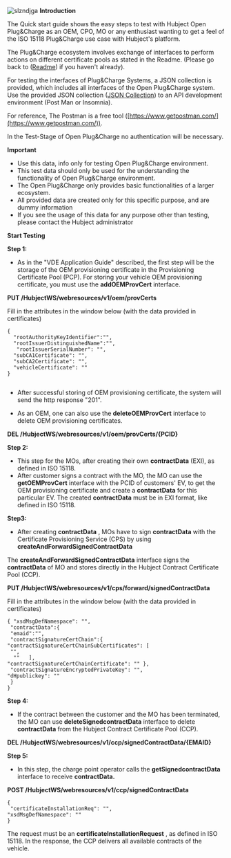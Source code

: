 ![slzndjga](https://user-images.githubusercontent.com/44570304/48204391-02558e00-e36a-11e8-9928-146cc7f08f21.jpeg)
**Introduction**

The Quick start guide shows the easy steps to test with Hubject Open Plug&Charge as an OEM, CPO, MO or any enthusiast wanting to get a feel of the ISO 15118 Plug&Charge use case with Hubject's platform.

The Plug&Charge ecosystem involves exchange of interfaces to perform actions on different certificate pools as stated in the Readme. (Please go back to  ([Readme](https://github.com/hubject/openPlugnCharge)) if you haven't already).

For testing the interfaces of Plug&Charge Systems, a JSON collection is provided, which includes all interfaces of the Open Plug&Charge system. Use the provided JSON collection ([JSON Collection](https://github.com/hubject/openPlugnCharge/blob/master/Open%20Test%20Environment/Open%20Plug%26Charge.json))  to an API development environment (Post Man or Insomnia).


For reference, The Postman is a free tool ([https://www.getpostman.com/](https://www.getpostman.com/)).

In the Test-Stage of Open Plug&Charge no authentication will be necessary.

**Important**

- Use this data, info only for testing Open Plug&Charge environment.
- This test data should only be used for the understanding the functionality of Open Plug&Charge environment.
- The Open Plug&Charge only provides basic functionalities of a larger ecosystem.
- All provided data are created only for this specific purpose, and are dummy information
- If you see the usage of this data for any purpose other than testing, please contact the Hubject administrator

**Start Testing**

**Step 1:**

- As in the &quot;VDE Application Guide&quot; described, the first step will be the storage of the OEM provisioning certificate in the Provisioning Certificate Pool (PCP). For storing your vehicle OEM provisioning certificate, you must use the **addOEMProvCert** interface.

**PUT /HubjectWS/webresources/v1/oem/provCerts**

Fill in the attributes in the window below (with the data provided in certificates)

```
{
  "rootAuthorityKeyIdentifier":"",
  "rootIssuerDistinguishedName":"",
   "rootIssuerSerialNumber": "",
  "subCA1Certificate": "",
  "subCA2Certificate": "",
  "vehicleCertificate": ""
}


```

- After successful storing of OEM provisioning certificate, the system will send the http response &quot;201&quot;.

- As an OEM, one can also use the **deleteOEMProvCert** interface to delete OEM provisioning certificates.

**DEL /HubjectWS/webresources/v1/oem/provCerts/{PCID}**





  **Step 2:**

- This step for the MOs, after creating their own **contractData** (EXI), as defined in ISO 15118.
- After customer signs a contract with the MO, the MO can use the **getOEMProvCert** interface with the PCID of customers&#39; EV, to get the OEM provisioning certificate and create a **contractData** for this particular EV. The created **contractData** must be in EXI format, like defined in ISO 15118.



**Step3:**

- After creating **contractData** , MOs have to sign **contractData** with the Certificate Provisioning Service (CPS) by using **createAndForwardSignedContractData**

The **createAndForwardSignedContractData** interface signs the **contractData** of MO and stores directly in the Hubject Contract Certificate Pool (CCP).

**PUT /HubjectWS/webresources/v1/cps/forward/signedContractData**

Fill in the attributes in the window below (with the data provided in certificates)

```
{ "xsdMsgDefNamespace": "", 
 "contractData":{ 
 "emaid":"", 
 "contractSignatureCertChain":{   
"contractSignatureCertChainSubCertificates": [ 
 "", 
  ""   ], 
"contractSignatureCertChainCertificate": "" }, 
 "contractSignatureEncryptedPrivateKey": "", 
"dHpublickey": "" 
 } 
}
 ```



**Step 4:**

- If the contract between the customer and the MO has been terminated, the MO can use **deleteSignedcontractData** interface to delete **contractData** from the Hubject Contract Certificate Pool (CCP).

**DEL /HubjectWS/webresources/v1/ccp/signedContractData/{EMAID}**

**Step 5:**

- In this step, the charge point operator calls the **getSignedcontractData** interface to receive **contractData.**

**POST /HubjectWS/webresources/v1/ccp/signedContractData**

```
{
 "certificateInstallationReq": "",
"xsdMsgDefNamespace": ""
}

```

The request must be an **certificateInstallationRequest** , as defined in ISO 15118. In the response, the CCP delivers all available contracts of the vehicle.
